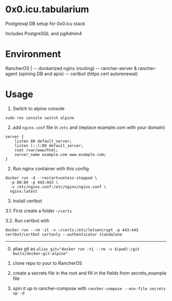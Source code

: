 # 0x0.icu.tabularium
Postgresql DB setup for 0x0.icu stack

Includes PostgreSQL and pgAdmin4

# Environment

RancherOS
  |
  -- dockerized nginx (routing)
  -- rancher-server & rancher-agent (spining DB and apis)
  -- certbot (https cert autorenewal)

# Usage

1. Switch to alpine console

```sudo ros console switch alpine```

2. add `nginx.conf` file in `/etc` and  (replace example.com with your domain)

```
server {
    listen 80 default_server;
    listen [::]:80 default_server;
    root /var/www/html;
    server_name example.com www.example.com;
}
```

2. Run nginx container with this config

```
docker run -d --restart=unless-stopped \
  -p 80:80 -p 443:443 \
  -v /etc/nginx.conf:/etc/nginx/nginx.conf \
  nginx:latest
```

3. Install certbot

3.1. First create a folder `~/certs`

3.2. Run certbot with

```
docker run --rm -it -v ~/certs:/etc/letsencrypt -p 443:443 certbot/certbot certonly --authenticator standalone
```

----

0. alias git as `alias git="docker run -ti --rm -v $(pwd):/git bwits/docker-git-alpine"`

1. clone repo to your to RancherOS

2. create a secrets file in the root and fill in the fields from secrets_example file

3. spin it up in rancher-compose with `rancher-compose --env-file secrets up -d`